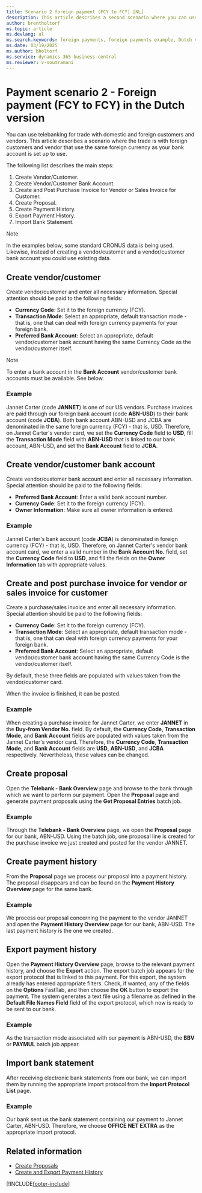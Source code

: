 ```yaml
---
title: Scenario 2 foreign payment (FCY to FCY) [NL]
description: This article describes a second scenario where you can use telebanking for trade with domestic and foreign customers and vendors.
author: brentholtorf
ms.topic: article
ms.devlang: al
ms.search.keywords: foreign payments, foreign payments example, Dutch version, Netherlands
ms.date: 03/19/2025
ms.author: bholtorf
ms.service: dynamics-365-business-central
ms.reviewer: v-soumramani
---
```


# Payment scenario 2 - Foreign payment (FCY to FCY) in the Dutch version

You can use telebanking for trade with domestic and foreign customers and vendors. This article describes a scenario where the trade is with foreign customers and vendor that use the same foreign currency as your bank account is set up to use.  

The following list describes the main steps:  

1. Create Vendor/Customer.  
1. Create Vendor/Customer Bank Account.  
1. Create and Post Purchase Invoice for Vendor or Sales Invoice for Customer.  
1. Create Proposal.  
1. Create Payment History.  
1. Export Payment History.  
1. Import Bank Statement.  

> [!NOTE]  
> In the examples below, some standard CRONUS data is being used. Likewise, instead of creating a vendor/customer and a vendor/customer bank account you could use existing data.  

## Create vendor/customer

 Create vendor/customer and enter all necessary information. Special attention should be paid to the following fields:  

- **Currency Code**: Set it to the foreign currency (FCY).  
- **Transaction Mode**: Select an appropriate, default transaction mode - that is, one that can deal with foreign currency payments for your foreign bank.  
- **Preferred Bank Account**: Select an appropriate, default vendor/customer bank account having the same Currency Code as the vendor/customer itself.  

> [!NOTE]  
> To enter a bank account in the **Bank Account** vendor/customer bank accounts must be available. See below.  

### Example

Jannet Carter (code **JANNET**) is one of our US vendors. Purchase invoices are paid through our foreign bank account (code **ABN-USD**) to their bank account (code **JCBA**). Both bank account ABN-USD and JCBA are denominated in the same foreign currency (FCY) - that is, USD. Therefore, on Jannet Carter's vendor card, we set the **Currency Code** field to **USD**, fill the **Transaction Mode** field with **ABN-USD** that is linked to our bank account, ABN-USD, and set the **Bank Account** field to **JCBA**.  

## Create vendor/customer bank account

Create vendor/customer bank account and enter all necessary information. Special attention should be paid to the following fields:  

- **Preferred Bank Account**: Enter a valid bank account number.  
- **Currency Code**: Set it to the foreign currency (FCY).  
- **Owner Information**: Make sure all owner information is entered.  

### Example

Jannet Carter's bank account (code **JCBA**) is denominated in foreign currency (FCY) - that is, USD. Therefore, on Jannet Carter's vendor bank account card, we enter a valid number in the **Bank Account No.** field, set the **Currency Code** field to **USD**, and fill the fields on the **Owner Information** tab with appropriate values.  

## Create and post purchase invoice for vendor or sales invoice for customer

Create a purchase/sales invoice and enter all necessary information. Special attention should be paid to the following fields:  

- **Currency Code**: Set it to the foreign currency (FCY).  
- **Transaction Mode**: Select an appropriate, default transaction mode - that is, one that can deal with foreign currency payments for your foreign bank.  
- **Preferred Bank Account**: Select an appropriate, default vendor/customer bank account having the same Currency Code is the vendor/customer itself.  

By default, these three fields are populated with values taken from the vendor/customer card.  

When the invoice is finished, it can be posted.  

### Example

When creating a purchase invoice for Jannet Carter, we enter **JANNET** in the **Buy-from Vendor No.** field. By default, the **Currency Code**, **Transaction Mode**, and **Bank Account** fields are populated with values taken from the Jannet Carter's vendor card. Therefore, the **Currency Code**, **Transaction Mode**, and **Bank Account** fields are **USD**, **ABN-USD**, and **JCBA** respectively. Nevertheless, these values can be changed.  

## Create proposal

Open the **Telebank - Bank Overview** page and browse to the bank through which we want to perform our payment. Open the **Proposal** page and generate payment proposals using the **Get Proposal Entries** batch job.  

### Example

Through the **Telebank - Bank Overview** page, we open the **Proposal** page for our bank, ABN-USD. Using the batch job, one proposal line is created for the purchase invoice we just created and posted for the vendor JANNET.  

## Create payment history

From the **Proposal** page we process our proposal into a payment history. The proposal disappears and can be found on the **Payment History Overview** page for the same bank.  

### Example

We process our proposal concerning the payment to the vendor JANNET and open the **Payment History Overview** page for our bank, ABN-USD. The last payment history is the one we created.  

## Export payment history

Open the **Payment History Overview** page, browse to the relevant payment history, and choose the **Export** action. The export batch job appears for the export protocol that is linked to this payment. For this export, the system already has entered appropriate filters. Check, if wanted, any of the fields on the **Options** FastTab, and then choose the **OK** button to export the payment. The system generates a text file using a filename as defined in the **Default File Names Field** field of the export protocol, which now is ready to be sent to our bank.  

### Example

As the transaction mode associated with our payment is ABN-USD, the **BBV** or **PAYMUL** batch job appear.  

## Import bank statement

After receiving electronic bank statements from our bank, we can import them by running the appropriate import protocol from the **Import Protocol List** page.  

### Example

Our bank sent us the bank statement containing our payment to Jannet Carter, ABN-USD. Therefore, we choose **OFFICE NET EXTRA** as the appropriate import protocol.  

## Related information

- [Create Proposals](how-to-create-proposals.md)   
- [Create and Export Payment History](how-to-create-and-export-payment-history.md)

[!INCLUDE[footer-include](../../includes/footer-banner.md)]
